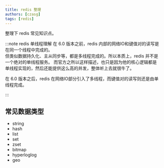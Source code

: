 ```yaml
---
title: redis 整理
authors: [czasg]
tags: [redis]
---
```


整理下 redis 常见知识点。

<!--truncate-->

:::note redis 单线程理解
在 6.0 版本之前，redis 内部的网络IO和键值对的读写是在同一个线程中完成的。  
但类似数据持久化、主从同步等，都是多线程完成的。所以本质上，redis 并不是一个绝对的单线程服务。
而官方之所以这样描述，也只是因为他的核心逻辑都是单线程实现的，然后还能提供这么高的并发，整体听上去就很牛了。

在 6.0 版本之后，redis 在网络IO部分引入了多线程，而键值对的读写则还是由单线程完成。  

:::

## 常见数据类型
* string
* hash
* list
* set
* zset
* bitmap
* hyperloglog
* geo


## 
